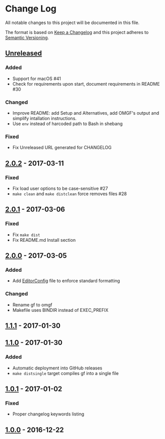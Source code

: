 # Change Log
All notable changes to this project will be documented in this file.

The format is based on [Keep a Changelog](http://keepachangelog.com/)
and this project adheres to [Semantic Versioning](http://semver.org/).
## [Unreleased]
### Added
 - Support for macOS #41
 - Check for requirements upon start, document requirements in README #30

### Changed
 - Improve README: add Setup and Alternatives, add OMGF's output and simplify intallation instructions.
 - Use `env` instead of harcoded path to Bash in shebang

### Fixed
 - Fix Unreleased URL generated for CHANGELOG

## [2.0.2] - 2017-03-11
### Fixed
 - Fix load user options to be case-sensitive #27
 - `make clean` and `make distclean` force removes files #28

## [2.0.1] - 2017-03-06
### Fixed
 - Fix `make dist`
 - Fix README.md Install section

## [2.0.0] - 2017-03-05

### Added
 - Add [EditorConfig](http://editorconfig.org/) file to enforce standard formatting

### Changed
 - Rename gf to omgf
 - Makefile uses BINDIR instead of EXEC_PREFIX

## [1.1.1] - 2017-01-30

## [1.1.0] - 2017-01-30
### Added
 - Automatic deployment into GitHub releases
 - `make distsingle` target compiles gf into a single file

## [1.0.1] - 2017-01-02
### Fixed
 - Proper changelog keywords listing

## [1.0.0] - 2016-12-22

[Unreleased]: https://github.com/InternetGuru/omgf/compare/master...dev
[2.0.2]: https://github.com/InternetGuru/omgf/compare/v2.0.1...v2.0.2
[2.0.1]: https://github.com/InternetGuru/omgf/compare/v2.0.0...v2.0.1
[2.0.0]: https://github.com/InternetGuru/omgf.git/compare/v1.1.1...v2.0.0
[1.1.1]: https://github.com/InternetGuru/omgf/compare/v1.1.0...v1.1.1
[1.1.0]: https://github.com/InternetGuru/omgf/compare/v1.0.1...v1.1.0
[1.0.1]: https://github.com/InternetGuru/omgf/compare/v1.0.0...v1.0.1
[1.0.0]: https://github.com/InternetGuru/gf/compare/v0.0.0...v1.0.0
